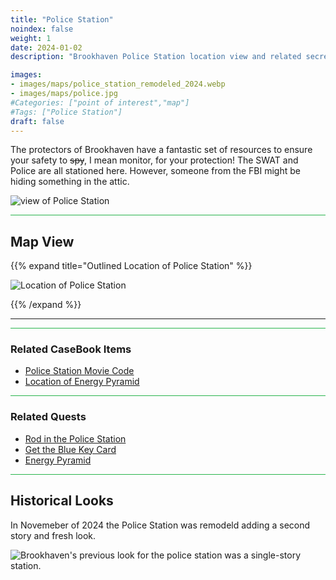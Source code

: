 ```yaml
---
title: "Police Station"
noindex: false
weight: 1
date: 2024-01-02
description: "Brookhaven Police Station location view and related secrets"

images:
- images/maps/police_station_remodeled_2024.webp
- images/maps/police.jpg
#Categories: ["point of interest","map"]
#Tags: ["Police Station"]
draft: false
--- 
```



The protectors of Brookhaven have a fantastic set of resources to ensure your safety to ~~spy~~, I mean monitor, for your protection! The SWAT and Police are all stationed here. However, someone from the FBI might be hiding something in the attic.


![view of Police Station](/images/maps/police_station_remodeled_2024.webp)


<hr style="background-color: #28b44c" size=8>

## Map View

{{% expand title="Outlined Location of Police Station" %}}

![Location of Police Station](/images/maps/police-station.webp)

{{% /expand %}}

---

<hr style="background-color: #28b44c" size=8>

### Related CaseBook Items

- [Police Station Movie Code](/casebook/movie_codes/#police-station-code)
- [Location of Energy Pyramid](/casebook/energy_pyramids/#known-locations)

<hr style="background-color: #28b44c" size=8>

### Related Quests

- [Rod in the Police Station](/lore/quests/rod_in_police_station/)
- [Get the Blue Key Card](/lore/special_tools/blue_key_card/)
- [Energy Pyramid](/lore/special_tools/energy_pyramid/)

<hr style="background-color: #28b44c" size=8>

## Historical Looks

In Novemeber of 2024 the Police Station was remodeld adding a second story and fresh look.

![Brookhaven's previous look for the police station was a single-story station.](/images/maps/police.jpg)